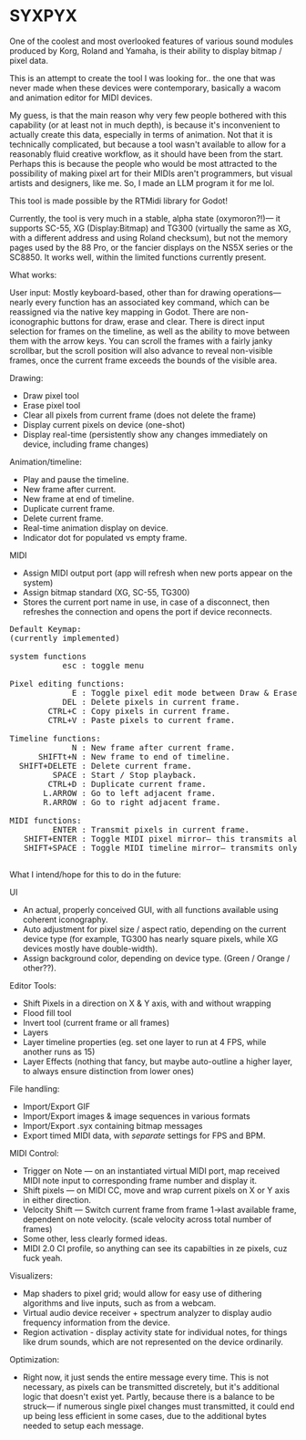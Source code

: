 # SYXPYX
One of the coolest and most overlooked features of various sound modules produced by Korg, Roland and Yamaha, is their ability to display bitmap / pixel data.

This is an attempt to create the tool I was looking for.. the one that was never made when these devices were contemporary, basically a wacom and animation editor for MIDI devices.

My guess, is that the main reason why very few people bothered with this capability (or at least not in much depth), is because it's inconvenient to actually create this data, especially in terms of animation. Not that it is technically complicated, but because a tool wasn't available to allow for a reasonably fluid creative workflow, as it should have been from the start. Perhaps this is because the people who would be most attracted to the possibility of making pixel art for their MIDIs aren't programmers, but visual artists and designers, like me. So, I made an LLM program it for me lol. 

This tool is made possible by the RTMidi library for Godot!

Currently, the tool is very much in a stable, alpha state (oxymoron?!)— it supports SC-55, XG (Display:Bitmap) and TG300 (virtually the same as XG, with a different address and using Roland checksum), but not the memory pages used by the 88 Pro, or the fancier displays on the NS5X series or the SC8850. It works well, within the limited functions currently present.

What works:

User input:
Mostly keyboard-based, other than for drawing operations— nearly every function has an associated key command, which can be reassigned via the native key mapping in Godot.
There are non-iconographic buttons for draw, erase and clear. 
There is direct input selection for frames on the timeline, as well as the ability to move between them with the arrow keys. 
You can scroll the frames with a fairly janky scrollbar, but the scroll position will also advance to reveal non-visible frames, once the current frame exceeds the bounds of the visible area.

Drawing:
- Draw pixel tool
- Erase pixel tool
- Clear all pixels from current frame (does not delete the frame)
- Display current pixels on device (one-shot)
- Display real-time (persistently show any changes immediately on device, including frame changes)
  
Animation/timeline:
- Play and pause the timeline.
- New frame after current.
- New frame at end of timeline.
- Duplicate current frame.
- Delete current frame.
- Real-time animation display on device.
- Indicator dot for populated vs empty frame.

MIDI
- Assign MIDI output port (app will refresh when new ports appear on the system)
- Assign bitmap standard (XG, SC-55, TG300)
- Stores the current port name in use, in case of a disconnect, then refreshes the connection and opens the port if device reconnects.

<pre>
Default Keymap:
(currently implemented)

system functions
           esc : toggle menu

Pixel editing functions:
             E : Toggle pixel edit mode between Draw & Erase.
           DEL : Delete pixels in current frame.
        CTRL+C : Copy pixels in current frame.
        CTRL+V : Paste pixels to current frame.

Timeline functions:
             N : New frame after current frame.
      SHIFTt+N : New frame to end of timeline.
  SHIFT+DELETE : Delete current frame.
         SPACE : Start / Stop playback.
        CTRL+D : Duplicate current frame.
       L.ARROW : Go to left adjacent frame.
       R.ARROW : Go to right adjacent frame.

MIDI functions:
         ENTER : Transmit pixels in current frame.
   SHIFT+ENTER : Toggle MIDI pixel mirror— this transmits all pixel/frame changes to device in real-time. (wacom mode)
   SHIFT+SPACE : Toggle MIDI timeline mirror— transmits only timeline output to device as it plays.
   </pre>


What I intend/hope for this to do in the future:

UI
- An actual, properly conceived GUI, with all functions available using coherent iconography.
- Auto adjustment for pixel size / aspect ratio, depending on the current device type (for example, TG300 has nearly square pixels, while XG devices mostly have double-width).
- Assign background color, depending on device type. (Green / Orange / other??).

Editor Tools:
- Shift Pixels in a direction on X & Y axis, with and without wrapping
- Flood fill tool
- Invert tool (current frame or all frames)
- Layers
- Layer timeline properties (eg. set one layer to run at 4 FPS, while another runs as 15)
- Layer Effects (nothing that fancy, but maybe auto-outline a higher layer, to always ensure distinction from lower ones)
  
File handling:
- Import/Export GIF
- Import/Export images & image sequences in various formats
- Import/Export .syx containing bitmap messages
- Export timed MIDI data, with *separate* settings for FPS and BPM.
  
MIDI Control:
- Trigger on Note — on an instantiated virtual MIDI port, map received MIDI note input to corresponding frame number and display it.
- Shift pixels — on MIDI CC, move and wrap current pixels on X or Y axis in either direction.
- Velocity Shift — Switch current frame from frame 1->last available frame, dependent on note velocity. (scale velocity across total number of frames)
- Some other, less clearly formed ideas.
- MIDI 2.0 CI profile, so anything can see its capabilties in ze pixels, cuz fuck yeah.

Visualizers:
- Map shaders to pixel grid; would allow for easy use of dithering algorithms and live inputs, such as from a webcam.
- Virtual audio device receiver + spectrum analyzer to display audio frequency information from the device.
- Region activation - display activity state for individual notes, for things like drum sounds, which are not represented on the device ordinarily.

Optimization:
- Right now, it just sends the entire message every time. This is not necessary, as pixels can be transmitted discretely, but it's additional logic that doesn't exist yet. Partly, because there is a balance to be struck— if numerous single pixel changes must transmitted, it could end up being less efficient in some cases, due to the additional bytes needed to setup each message.
